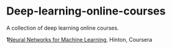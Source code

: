 # Deep-learning-online-courses
A collection of deep learning online courses.

**1**[Neural Networks for Machine Learning](https://www.coursera.org/learn/neural-networks), Hinton, Coursera
